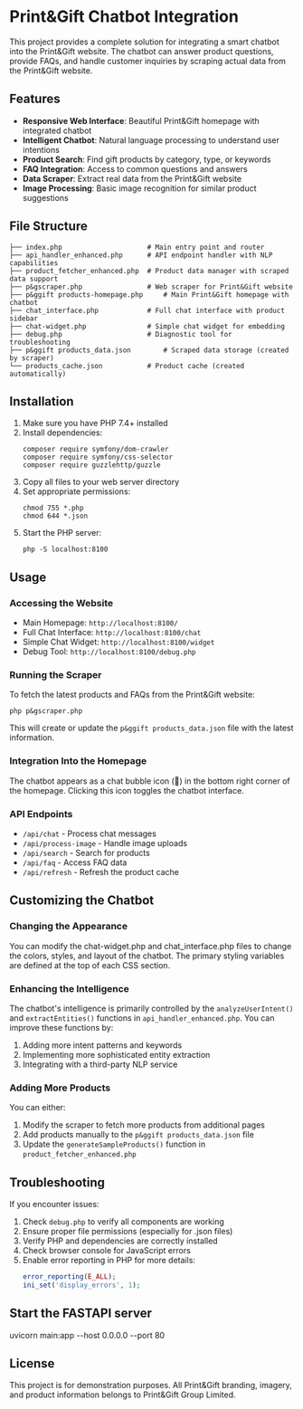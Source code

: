 # Print&Gift Chatbot Integration

This project provides a complete solution for integrating a smart chatbot into the Print&Gift website. The chatbot can answer product questions, provide FAQs, and handle customer inquiries by scraping actual data from the Print&Gift website.

## Features

- **Responsive Web Interface**: Beautiful Print&Gift homepage with integrated chatbot
- **Intelligent Chatbot**: Natural language processing to understand user intentions
- **Product Search**: Find gift products by category, type, or keywords
- **FAQ Integration**: Access to common questions and answers
- **Data Scraper**: Extract real data from the Print&Gift website
- **Image Processing**: Basic image recognition for similar product suggestions

## File Structure

```
├── index.php                     # Main entry point and router
├── api_handler_enhanced.php      # API endpoint handler with NLP capabilities
├── product_fetcher_enhanced.php  # Product data manager with scraped data support
├── p&gscraper.php                # Web scraper for Print&Gift website
├── p&ggift products-homepage.php     # Main Print&Gift homepage with chatbot
├── chat_interface.php            # Full chat interface with product sidebar
├── chat-widget.php               # Simple chat widget for embedding
├── debug.php                     # Diagnostic tool for troubleshooting
├── p&ggift products_data.json        # Scraped data storage (created by scraper)
└── products_cache.json           # Product cache (created automatically)
```

## Installation

1. Make sure you have PHP 7.4+ installed
2. Install dependencies:
   ```
   composer require symfony/dom-crawler
   composer require symfony/css-selector
   composer require guzzlehttp/guzzle
   ```
3. Copy all files to your web server directory
4. Set appropriate permissions:
   ```
   chmod 755 *.php
   chmod 644 *.json
   ```
5. Start the PHP server:
   ```
   php -S localhost:8100
   ```

## Usage

### Accessing the Website

- Main Homepage: `http://localhost:8100/`
- Full Chat Interface: `http://localhost:8100/chat`
- Simple Chat Widget: `http://localhost:8100/widget`
- Debug Tool: `http://localhost:8100/debug.php`

### Running the Scraper

To fetch the latest products and FAQs from the Print&Gift website:

```
php p&gscraper.php
```

This will create or update the `p&ggift products_data.json` file with the latest information.

### Integration Into the Homepage

The chatbot appears as a chat bubble icon (💬) in the bottom right corner of the homepage. Clicking this icon toggles the chatbot interface.

### API Endpoints

- `/api/chat` - Process chat messages
- `/api/process-image` - Handle image uploads
- `/api/search` - Search for products
- `/api/faq` - Access FAQ data
- `/api/refresh` - Refresh the product cache

## Customizing the Chatbot

### Changing the Appearance

You can modify the chat-widget.php and chat_interface.php files to change the colors, styles, and layout of the chatbot. The primary styling variables are defined at the top of each CSS section.

### Enhancing the Intelligence

The chatbot's intelligence is primarily controlled by the `analyzeUserIntent()` and `extractEntities()` functions in `api_handler_enhanced.php`. You can improve these functions by:

1. Adding more intent patterns and keywords
2. Implementing more sophisticated entity extraction
3. Integrating with a third-party NLP service

### Adding More Products

You can either:

1. Modify the scraper to fetch more products from additional pages
2. Add products manually to the `p&ggift products_data.json` file
3. Update the `generateSampleProducts()` function in `product_fetcher_enhanced.php`



## Troubleshooting

If you encounter issues:

1. Check `debug.php` to verify all components are working
2. Ensure proper file permissions (especially for .json files)
3. Verify PHP and dependencies are correctly installed
4. Check browser console for JavaScript errors
5. Enable error reporting in PHP for more details:
   ```php
   error_reporting(E_ALL);
   ini_set('display_errors', 1);
   ```
## Start the FASTAPI server

uvicorn main:app --host 0.0.0.0 --port 80

## License

This project is for demonstration purposes. All Print&Gift branding, imagery, and product information belongs to Print&Gift Group Limited.
